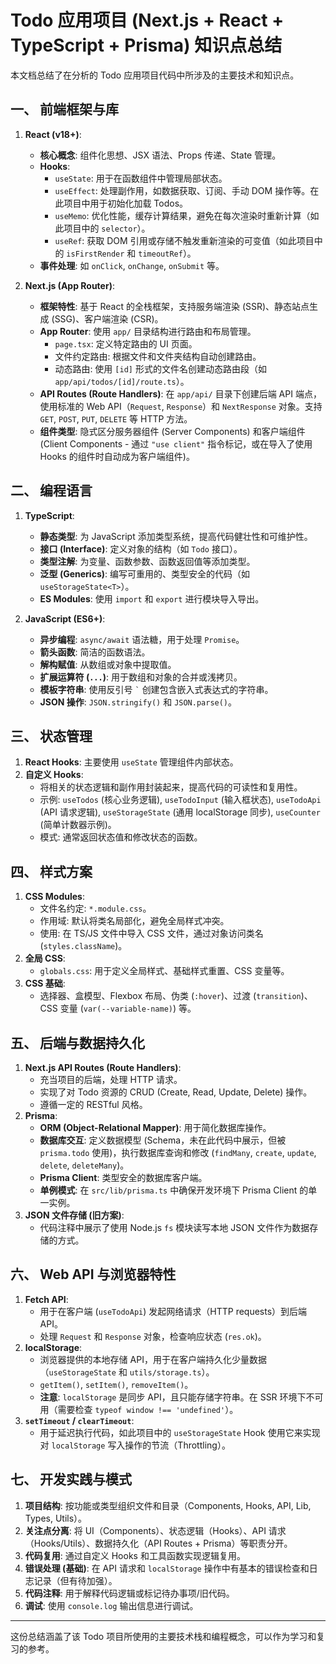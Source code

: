 # Todo 应用项目 (Next.js + React + TypeScript + Prisma) 知识点总结

本文档总结了在分析的 Todo 应用项目代码中所涉及的主要技术和知识点。

## 一、 前端框架与库

1.  **React (v18+)**:
    * **核心概念**: 组件化思想、JSX 语法、Props 传递、State 管理。
    * **Hooks**:
        * `useState`: 用于在函数组件中管理局部状态。
        * `useEffect`: 处理副作用，如数据获取、订阅、手动 DOM 操作等。在此项目中用于初始化加载 Todos。
        * `useMemo`: 优化性能，缓存计算结果，避免在每次渲染时重新计算（如此项目中的 `selector`）。
        * `useRef`: 获取 DOM 引用或存储不触发重新渲染的可变值（如此项目中的 `isFirstRender` 和 `timeoutRef`）。
    * **事件处理**: 如 `onClick`, `onChange`, `onSubmit` 等。

2.  **Next.js (App Router)**:
    * **框架特性**: 基于 React 的全栈框架，支持服务端渲染 (SSR)、静态站点生成 (SSG)、客户端渲染 (CSR)。
    * **App Router**: 使用 `app/` 目录结构进行路由和布局管理。
        * `page.tsx`: 定义特定路由的 UI 页面。
        * 文件约定路由: 根据文件和文件夹结构自动创建路由。
        * 动态路由: 使用 `[id]` 形式的文件名创建动态路由段（如 `app/api/todos/[id]/route.ts`）。
    * **API Routes (Route Handlers)**: 在 `app/api/` 目录下创建后端 API 端点，使用标准的 Web API（`Request`, `Response`）和 `NextResponse` 对象。支持 `GET`, `POST`, `PUT`, `DELETE` 等 HTTP 方法。
    * **组件类型**: 隐式区分服务器组件 (Server Components) 和客户端组件 (Client Components - 通过 `"use client"` 指令标记，或在导入了使用 Hooks 的组件时自动成为客户端组件)。

## 二、 编程语言

1.  **TypeScript**:
    * **静态类型**: 为 JavaScript 添加类型系统，提高代码健壮性和可维护性。
    * **接口 (Interface)**: 定义对象的结构（如 `Todo` 接口）。
    * **类型注解**: 为变量、函数参数、函数返回值等添加类型。
    * **泛型 (Generics)**: 编写可重用的、类型安全的代码（如 `useStorageState<T>`）。
    * **ES Modules**: 使用 `import` 和 `export` 进行模块导入导出。

2.  **JavaScript (ES6+)**:
    * **异步编程**: `async/await` 语法糖，用于处理 `Promise`。
    * **箭头函数**: 简洁的函数语法。
    * **解构赋值**: 从数组或对象中提取值。
    * **扩展运算符 (`...`)**: 用于数组和对象的合并或浅拷贝。
    * **模板字符串**: 使用反引号 `` ` `` 创建包含嵌入式表达式的字符串。
    * **JSON 操作**: `JSON.stringify()` 和 `JSON.parse()`。

## 三、 状态管理

1.  **React Hooks**: 主要使用 `useState` 管理组件内部状态。
2.  **自定义 Hooks**:
    * 将相关的状态逻辑和副作用封装起来，提高代码的可读性和复用性。
    * 示例: `useTodos` (核心业务逻辑), `useTodoInput` (输入框状态), `useTodoApi` (API 请求逻辑), `useStorageState` (通用 localStorage 同步), `useCounter` (简单计数器示例)。
    * 模式: 通常返回状态值和修改状态的函数。

## 四、 样式方案

1.  **CSS Modules**:
    * 文件名约定: `*.module.css`。
    * 作用域: 默认将类名局部化，避免全局样式冲突。
    * 使用: 在 TS/JS 文件中导入 CSS 文件，通过对象访问类名 (`styles.className`)。
2.  **全局 CSS**:
    * `globals.css`: 用于定义全局样式、基础样式重置、CSS 变量等。
3.  **CSS 基础**:
    * 选择器、盒模型、Flexbox 布局、伪类 (`:hover`)、过渡 (`transition`)、CSS 变量 (`var(--variable-name)`) 等。

## 五、 后端与数据持久化

1.  **Next.js API Routes (Route Handlers)**:
    * 充当项目的后端，处理 HTTP 请求。
    * 实现了对 Todo 资源的 CRUD (Create, Read, Update, Delete) 操作。
    * 遵循一定的 RESTful 风格。
2.  **Prisma**:
    * **ORM (Object-Relational Mapper)**: 用于简化数据库操作。
    * **数据库交互**: 定义数据模型 (Schema，未在此代码中展示，但被 `prisma.todo` 使用)，执行数据库查询和修改 (`findMany`, `create`, `update`, `delete`, `deleteMany`)。
    * **Prisma Client**: 类型安全的数据库客户端。
    * **单例模式**: 在 `src/lib/prisma.ts` 中确保开发环境下 Prisma Client 的单一实例。
3.  **JSON 文件存储 (旧方案)**:
    * 代码注释中展示了使用 Node.js `fs` 模块读写本地 JSON 文件作为数据存储的方式。

## 六、 Web API 与浏览器特性

1.  **Fetch API**:
    * 用于在客户端 (`useTodoApi`) 发起网络请求（HTTP requests）到后端 API。
    * 处理 `Request` 和 `Response` 对象，检查响应状态 (`res.ok`)。
2.  **localStorage**:
    * 浏览器提供的本地存储 API，用于在客户端持久化少量数据（`useStorageState` 和 `utils/storage.ts`）。
    * `getItem()`, `setItem()`, `removeItem()`。
    * **注意**: `localStorage` 是同步 API，且只能存储字符串。在 SSR 环境下不可用（需要检查 `typeof window !== 'undefined'`）。
3.  **`setTimeout` / `clearTimeout`**:
    * 用于延迟执行代码，如此项目中的 `useStorageState` Hook 使用它来实现对 `localStorage` 写入操作的节流（Throttling）。

## 七、 开发实践与模式

1.  **项目结构**: 按功能或类型组织文件和目录（Components, Hooks, API, Lib, Types, Utils）。
2.  **关注点分离**: 将 UI（Components）、状态逻辑（Hooks）、API 请求（Hooks/Utils）、数据持久化（API Routes + Prisma）等职责分开。
3.  **代码复用**: 通过自定义 Hooks 和工具函数实现逻辑复用。
4.  **错误处理 (基础)**: 在 API 请求和 `localStorage` 操作中有基本的错误检查和日志记录（但有待加强）。
5.  **代码注释**: 用于解释代码逻辑或标记待办事项/旧代码。
6.  **调试**: 使用 `console.log` 输出信息进行调试。

---

这份总结涵盖了该 Todo 项目所使用的主要技术栈和编程概念，可以作为学习和复习的参考。